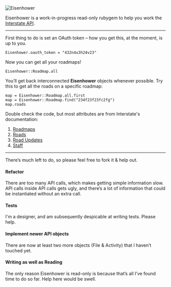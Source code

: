 <img src="https://github.com/micahbrich/eisenhower/raw/gh-pages/public/images/portrait-header.jpg" alt="Eisenhower">

Eisenhower is a work-in-progress read-only rubygem to help you work the
[Interstate API](http://developers.interstateapp.com).

- - -

First thing to do is set an OAuth token – how you get this, at the moment, is up to you.

    Eisenhower.oauth_token = "432n4u3h24v23"

Now you can get all your roadmaps!

    Eisenhower::Roadmap.all

You’ll get back interconnected **Eisenhower** objects whenever possible. Try this to get all the roads on a specific roadmap:

    map = Eisenhower::Roadmap.all.first 
    map = Eisenhower::Roadmap.find("234f23f23fc2fg") 
    map.roads 

Double check the code, but most attributes are from Interstate's documentation:

1.  [Roadmaps](http://developers.interstateapp.com/roadmap/get)
2.  [Roads](http://developers.interstateapp.com/road/get)
3.  [Road Updates](http://developers.interstateapp.com/update/get)
4.  [Staff](http://developers.interstateapp.com/staff/get)

- - -

There’s much left to do, so please feel free
to fork it & help out.

#### Refactor

There are too many API calls, which makes getting simple information slow. API calls inside API calls gets ugly, and there’s a lot of information that could be instantiated without an extra call.

#### Tests
I'm a designer, and am subsequently despicable at writing tests. Please help.

#### Implement newer API objects

There are now at least two more objects (File & Activity) that I haven’t touched yet.

#### Writing as well as Reading

The only reason Eisenhower is read-only is because that’s all I’ve found time to do so far. Help here would be swell.

